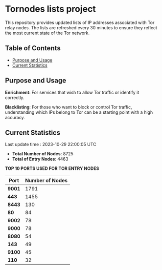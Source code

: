 # Tornodes lists project

This repository provides updated lists of IP addresses associated with Tor relay nodes. The lists are refreshed every 30 minutes to ensure they reflect the most current state of the Tor network.

## Table of Contents

- [Purpose and Usage](#purpose-and-usage)
- [Current Statistics](#current-statistics)


## Purpose and Usage

**Enrichment**: For services that wish to allow Tor traffic or identify it correctly.

**Blacklisting**: For those who want to block or control Tor traffic, understanding which IPs belong to Tor can be a starting point with a high accuracy.

## Current Statistics

Last update time : 2023-10-29 22:00:05 UTC

- **Total Number of Nodes**: 8725
- **Total of Entry Nodes**: 4463

**TOP 10 PORTS USED FOR TOR ENTRY NODES**

| **Port** | **Number of Nodes** |
|------|-----------------|
| **9001**   | 1791  |
| **443**   | 1455  |
| **8443**   | 130  |
| **80**   | 84  |
| **9002**   | 78  |
| **9000**   | 78  |
| **8080**   | 54  |
| **143**   | 49  |
| **9100**   | 45  |
| **110**   | 32  |

